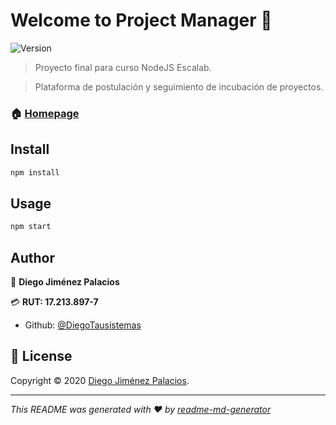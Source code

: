 # Welcome to Project Manager 👋
![Version](https://img.shields.io/badge/version-1.0.0-blue.svg?cacheSeconds=2592000)

> Proyecto final para curso NodeJS Escalab.

> Plataforma de postulación y seguimiento de incubación de proyectos.

### 🏠 [Homepage](https://github.com/DiegoTausistemas/Nodejs_Project#readme)

## Install

```sh
npm install
```

## Usage

```sh
npm start
```

## Author

👤 **Diego Jiménez Palacios**

💳 **RUT: 17.213.897-7**

* Github: [@DiegoTausistemas](https://github.com/DiegoTausistemas)

## 📝 License

Copyright © 2020 [Diego Jiménez Palacios](https://github.com/DiegoTausistemas).


***
_This README was generated with ❤️ by [readme-md-generator](https://github.com/kefranabg/readme-md-generator)_
